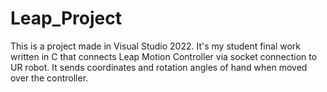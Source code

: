 # Leap_Project

This is a project made in Visual Studio 2022. It's my student final work written in C that connects Leap Motion Controller via socket connection to UR robot. It sends coordinates and rotation angles of hand when moved over the controller.
